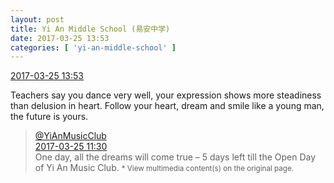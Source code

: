 ```yaml
---
layout: post
title: Yi An Middle School (易安中学)
date: 2017-03-25 13:53
categories: [ 'yi-an-middle-school' ]
---
```


<div class="weibo-info">
  <a href="http://weibo.com/6074218720/EBq7pC7QW">2017-03-25 13:53</a>
</div>

Teachers say you dance very well, your expression shows more steadiness than delusion in heart. Follow your heart, dream and smile like a young man, the future is yours.

<!-- more -->

> <div class="weibo-post-name">
>   <a href="http://weibo.com/u/6094546964">@YiAnMusicClub</a>
> </div>
> <div class="weibo-info">
>   <a href="http://weibo.com/6094546964/EBpb1ws4d">2017-03-25 11:30</a>
> </div>
> One day, all the dreams will come true – 5 days left till the Open Day of Yi An Music Club.  
> <small>* View multimedia content(s) on the original page.</small>
